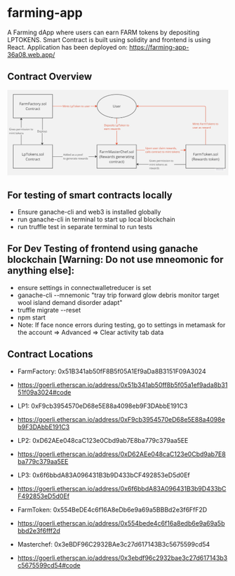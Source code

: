 # farming-app
A Farming dApp where users can earn FARM tokens by depositing LPTOKENS. Smart Contract is built using solidity and frontend is using React. 
Application has been deployed on: https://farming-app-36a08.web.app/


## Contract Overview
![Contract Overview](./src/assets/images/ReadMe/ContractsOverview.jpg)

## For testing of smart contracts locally
- Ensure ganache-cli and web3 is installed globally
- run ganache-cli in terminal to start up local blockchain
- run truffle test in separate terminal to run tests

## For Dev Testing of frontend using ganache blockchain [Warning: Do not use mneomonic for anything else]:
- ensure settings in connectwalletreducer is set
- ganache-cli --mnemonic "tray trip forward glow debris monitor target wool island demand disorder adapt"
- truffle migrate --reset
- npm start
- Note: If face nonce errors during testing, go to settings in metamask for the account => Advanced => Clear activity tab data

## Contract Locations
- FarmFactory: 0x51B341ab50fF8B5f05A1Ef9aDa8B3151F09A3024
- https://goerli.etherscan.io/address/0x51b341ab50ff8b5f05a1ef9ada8b3151f09a3024#code

- LP1: 0xF9cb3954570eD68e5E88a4098eb9F3DAbbE191C3
- https://goerli.etherscan.io/address/0xF9cb3954570eD68e5E88a4098eb9F3DAbbE191C3

- LP2: 0xD62AEe048caC123e0Cbd9ab7E8ba779c379aa5EE
- https://goerli.etherscan.io/address/0xD62AEe048caC123e0Cbd9ab7E8ba779c379aa5EE

- LP3: 0x6f6bbdA83A096431B3b9D433bCF492853eD5d0Ef
- https://goerli.etherscan.io/address/0x6f6bbdA83A096431B3b9D433bCF492853eD5d0Ef

- FarmToken: 0x554BeDE4c6f16A8eDb6e9a69a5BBBd2e3f6FfF2D
- https://goerli.etherscan.io/address/0x554bede4c6f16a8edb6e9a69a5bbbd2e3f6fff2d

- Masterchef: 0x3eBDF96C2932BAe3c27d617143B3c5675599cd54
- https://goerli.etherscan.io/address/0x3ebdf96c2932bae3c27d617143b3c5675599cd54#code